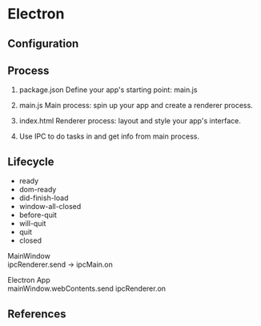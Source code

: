 # Electron

## Configuration


## Process
1. package.json
Define your app's starting point: main.js

2. main.js
Main process: spin up your app and create a renderer process.

3. index.html
Renderer process: layout and style your app's interface.

4. Use IPC to do tasks in and get info from main process.

## Lifecycle
- ready
- dom-ready
- did-finish-load
- window-all-closed
- before-quit
- will-quit
- quit
- closed

MainWindow  
ipcRenderer.send -> ipcMain.on

Electron App  
mainWindow.webContents.send
ipcRenderer.on


## References
